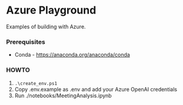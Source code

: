 # Azure Playground

Examples of building with Azure.

### Prerequisites
- Conda - https://anaconda.org/anaconda/conda

### HOWTO
1. ```.\create_env.ps1```
2. Copy .env.example as .env and add your Azure OpenAI credentials
3. Run ./notebooks/MeetingAnalysis.ipynb